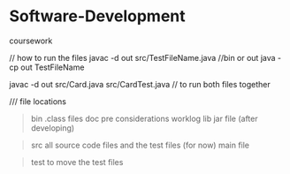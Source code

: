 # Software-Development
coursework

// how to run the files
javac -d out src/TestFileName.java //bin or out
java -cp out TestFileName

javac -d out src/Card.java src/CardTest.java // to run both files together

/// file locations 
> bin 
    .class files 
> doc
    pre
    considerations
    worklog 
>lib 
    jar file (after developing)

>src
    all source code files and the test files (for now)
    main file

>test
    to move the test files 


